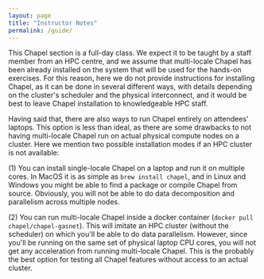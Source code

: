 ```yaml
---
layout: page
title: "Instructor Notes"
permalink: /guide/
---
```


This Chapel section is a full-day class. We expect it to be taught by a staff member from an HPC centre, and we assume that multi-locale Chapel has been already installed on the system that will be used for the hands-on exercises. For this reason, here we do not provide instructions for installing Chapel, as it can be done in several different ways, with details depending on the cluster's scheduler and the physical interconnect, and it would be best to leave Chapel installation to knowledgeable HPC staff.

Having said that, there are also ways to run Chapel entirely on attendees' laptops. This option is less than ideal, as there are some drawbacks to not having multi-locale Chapel run on actual physical compute nodes on a cluster. Here we mention two possible installation modes if an HPC cluster is not available:

(1) You can install single-locale Chapel on a laptop and run it on multiple cores. In MacOS it is as simple as `brew install chapel`, and in Linux and Windows you might be able to find a package or compile Chapel from source. Obviously, you will not be able to do data decomposition and parallelism across multiple nodes.

(2) You can run multi-locale Chapel inside a docker container (`docker pull chapel/chapel-gasnet`). This will imitate an HPC cluster (without the scheduler) on which you'll be able to do data parallelism. However, since you'll be running on the same set of physical laptop CPU cores, you will not get any acceleration from running multi-locale Chapel. This is the probably the best option for testing all Chapel features without access to an actual cluster.
